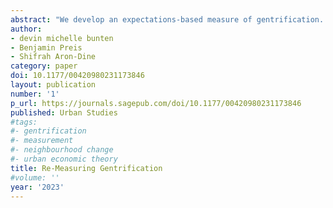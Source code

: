 ```yaml
---
abstract: "We develop an expectations-based measure of gentrification. Property values today incorporate market participants’ expectations of the neighbourhood’s future. We contrast this with present-oriented variables like demographics. To operationalise the signal implicit in property values, we contrast the percentile rank of a neighbourhood’s average house price to that of its average income, relative to its metropolitan area. We take as our signal of gentrification the rise of a neighbourhood’s house value percentile above its income percentile. We show that a gap between the house value and income percentiles predicts future income growth. We further validate our metric against existing approaches to identify gentrification, finding that it aligns meaningfully with qualitative analyses built on local insight. Compared to existing quantitative approaches, we obtain similar results but usually observe them in earlier years and with more parsimonious data. Our approach has several advantages: conceptual simplicity, communicative flexibility with graphical and map forms and availability for small geographies on an annual basis with minimal lag."
author:
- devin michelle bunten
- Benjamin Preis
- Shifrah Aron-Dine
category: paper
doi: 10.1177/00420980231173846
layout: publication
number: '1'
p_url: https://journals.sagepub.com/doi/10.1177/00420980231173846
published: Urban Studies
#tags:
#- gentrification
#- measurement
#- neighbourhood change
#- urban economic theory
title: Re-Measuring Gentrification
#volume: ''
year: '2023'
---
```

